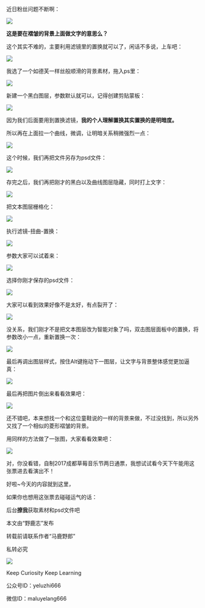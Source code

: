 近日粉丝问题不断啊：

![](undefined)

**这是要在褶皱的背景上面做文字的意思么？**  

  

这个其实不难的，主要利用滤镜里的置换就可以了，闲话不多说，上车吧：

![](https://pic2.zhimg.com/v2-29972d51c8ff091e19931910625efd1d_r.jpg)  

我选了一个如德芙一样丝般顺滑的背景素材，拖入ps里：  

![](https://pic4.zhimg.com/v2-98405229560bd5790fe43420225aecf3_r.jpg)  

新建一个黑白图层，参数默认就可以，记得创建剪贴蒙板：  

![](https://pic2.zhimg.com/v2-c8fece8c99cc1c303c365fb6d0465ebd_r.jpg)  

因为我们后面要用到置换滤镜，**我的个人理解置换其实置换的是明暗度。**  

  

所以再在上面拉一个曲线，微调，让明暗关系稍微强烈一点：

![](https://pic2.zhimg.com/v2-fbec895ab1134a7074896a981dc7b7fd_r.jpg)  

这个时候，我们再把文件另存为psd文件：  

![](https://pic3.zhimg.com/v2-67131d9f2c2bb4320ca9e7fb16c5004a_r.jpg)  

存完之后，我们再把刚才的黑白以及曲线图层隐藏，同时打上文字：  

![](https://pic4.zhimg.com/v2-5d4bbb1076d959320454b1ff275cdf83_r.jpg)  

把文本图层栅格化：  

![](https://pic1.zhimg.com/v2-71bfafc289021a1f8078262a747fb8bc_r.jpg)  

执行滤镜-扭曲-置换：  

![](https://pic2.zhimg.com/v2-c76f8e2f951712aae84ca3e05dd6a9c1_r.jpg)  

参数大家可以试着来：  

![](https://pic3.zhimg.com/v2-1c7753fa1ae9db0814d1b7868f7329e2_r.jpg)  

选择你刚才保存的psd文件：  

![](https://pic1.zhimg.com/v2-da760bad324389949e7a3bae26dfbd50_r.jpg)  

大家可以看到效果好像不是太好，有点裂开了：  

![](https://pic4.zhimg.com/v2-987d21e8ee51a390fd38526d8ad5c6bf_r.jpg)  

没关系，我们刚才不是把文本图层改为智能对象了吗，双击图层面板中的置换，将参数改小一点，重新置换一次：  

![](https://pic2.zhimg.com/v2-998f3b178756553941bdb5149da0cee5_r.jpg)  

最后再调出图层样式，按住Alt键拖动下一图层，让文字与背景整体感觉更加逼真：  

![](https://pic1.zhimg.com/v2-1b51b4d500864e9732ef35b585f13554_r.jpg)  

最后再把图片倒出来看看效果吧：  

![](https://pic3.zhimg.com/v2-b10cf54a3c8055eaaf290677f462bc72_r.jpg)  

还不错吧，本来想找一个和这位童鞋说的一样的背景来做，不过没找到，所以另外又找了一个相似的菱形褶皱的背景。  

  

用同样的方法做了一张图，大家看看效果吧：

![](https://pic2.zhimg.com/v2-f069533c5b66e66e0cd56ae0863b5e59_r.jpg)  

对，你没看错，自制2017成都草莓音乐节两日通票，我想试试看今天下午能用这张票进去看演出不！  

  

好啦~今天的内容就到这里，

如果你也想用这张票去碰碰运气的话：

后台**撩我**获取素材和psd文件吧

  

本文由“野鹿志”发布

转载前请联系作者“马鹿野郎”

私转必究

![](https://pic2.zhimg.com/v2-29972d51c8ff091e19931910625efd1d_r.jpg)

Keep Curiosity Keep Learning

公众号ID：yeluzhi666

微信ID：maluyelang666